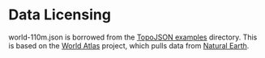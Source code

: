 Data Licensing
==============

world-110m.json is borrowed from the [TopoJSON examples](https://github.com/mbostock/topojson/blob/master/examples/README.md) directory. This is based on the [World Atlas](https://github.com/mbostock/world-atlas) project, which pulls data from [Natural Earth](http://www.naturalearthdata.com/).